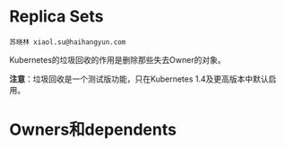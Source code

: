 # Replica Sets

```
苏晓林 xiaol.su@haihangyun.com
```

Kubernetes的垃圾回收的作用是删除那些失去Owner的对象。

**注意**：垃圾回收是一个测试版功能，只在Kubernetes 1.4及更高版本中默认启用。

# Owners和dependents



